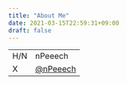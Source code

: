 ```yaml
---
title: "About Me"
date: 2021-03-15T22:59:31+09:00
draft: false
---
```

| | |
|-|-|
|H/N|nPeeech|
|X|[@nPeeech](https://twitter.com/nPeeech)|